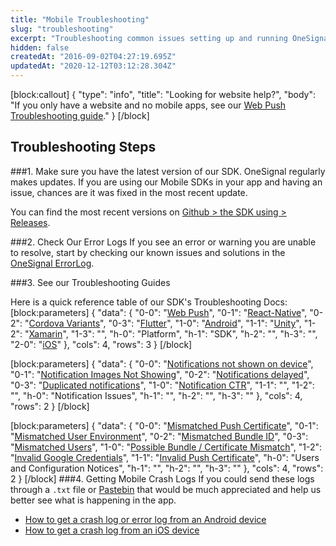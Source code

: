 ```yaml
---
title: "Mobile Troubleshooting"
slug: "troubleshooting"
excerpt: "Troubleshooting common issues setting up and running OneSignal."
hidden: false
createdAt: "2016-09-02T04:27:19.695Z"
updatedAt: "2020-12-12T03:12:28.304Z"
---
```

[block:callout]
{
  "type": "info",
  "title": "Looking for website help?",
  "body": "If you only have a website and no mobile apps, see our [Web Push Troubleshooting guide](doc:troubleshooting-web-push)."
}
[/block]
## Troubleshooting Steps

###1. Make sure you have the latest version of our SDK.
OneSignal regularly makes updates. If you are using our Mobile SDKs in your app and having an issue, chances are it was fixed in the most recent update. 

You can find the most recent versions on [Github > the SDK using > Releases](https://github.com/OneSignal).

###2. Check Our Error Logs
If you see an error or warning you are unable to resolve, start by checking our known issues and solutions in the [OneSignal ErrorLog](https://docs.google.com/spreadsheets/d/1sLgW9q5INC_lKN0rd7pRMYP9DfF95MhETr0DI4oOGw4/edit?usp=sharing).

###3. See our Troubleshooting Guides

Here is a quick reference table of our SDK's Troubleshooting Docs:
[block:parameters]
{
  "data": {
    "0-0": "[Web Push](doc:troubleshooting-web-push)",
    "0-1": "[React-Native](doc:troubleshooting-react-native)",
    "0-2": "[Cordova Variants](doc:troubleshooting-cordova-variants)",
    "0-3": "[Flutter](https://documentation.onesignal.com/docs/troubleshooting-flutter)",
    "1-0": "[Android](doc:troubleshooting-android)",
    "1-1": "[Unity](doc:troubleshooting-unity)",
    "1-2": "[Xamarin](doc:troubleshooting-xamarin)",
    "1-3": "",
    "h-0": "Platform",
    "h-1": "SDK",
    "h-2": "",
    "h-3": "",
    "2-0": "[iOS](doc:troubleshooting-ios)"
  },
  "cols": 4,
  "rows": 3
}
[/block]

[block:parameters]
{
  "data": {
    "0-0": "[Notifications not shown on device](doc:notifications-show-successful-but-are-not-being-shown)",
    "0-1": "[Notification Images Not Showing](doc:notification-images-not-showing)",
    "0-2": "[Notifications delayed](doc:notifications-delayed)",
    "0-3": "[Duplicated notifications](doc:duplicated-notifications)",
    "1-0": "[Notification CTR](doc:notification-ctr)",
    "1-1": "",
    "1-2": "",
    "h-0": "Notification Issues",
    "h-1": "",
    "h-2": "",
    "h-3": ""
  },
  "cols": 4,
  "rows": 2
}
[/block]

[block:parameters]
{
  "data": {
    "0-0": "[Mismatched Push Certificate](doc:mismatched-push-certificate)",
    "0-1": "[Mismatched User Environment](doc:mismatched-user-environment)",
    "0-2": "[Mismatched Bundle ID](doc:mismatched-bundle-id)",
    "0-3": "[Mismatched Users](doc:mismatched-users)",
    "1-0": "[Possible Bundle / Certificate Mismatch](doc:possible-bundle-certificate-mismatch)",
    "1-2": "[Invalid Google Credentials](doc:invalid-google-credentials)",
    "1-1": "[Invalid Push Certificate](doc:invalid-push-certificate)",
    "h-0": "Users and Configuration Notices",
    "h-1": "",
    "h-2": "",
    "h-3": ""
  },
  "cols": 4,
  "rows": 2
}
[/block]
###4. Getting Mobile Crash Logs
If you could send these logs through a `.txt` file or [Pastebin](https://pastebin.com/) that would be much appreciated and help us better see what is happening in the app.

- [How to get a crash log or error log from an Android device](doc:troubleshooting-android#how-to-get-a-crash-or-error-log-from-an-android-device)
- [How to get a crash log from an iOS device](doc:troubleshooting-ios#how-to-get-a-crash-log-from-an-ios-device)